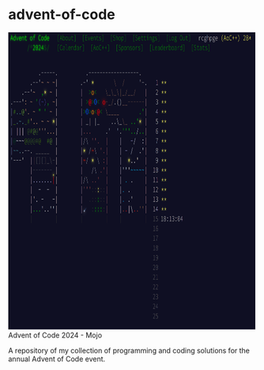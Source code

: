 # advent-of-code
<img src="https://github.com/rcghpge/advent-of-code/blob/main/img/Advent%20of%20Code%202024.png?raw=true" width="500" height="600" />
Advent of Code 2024 - Mojo

A repository of my collection of programming and coding solutions for the annual Advent of Code event.
